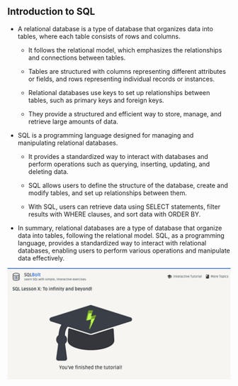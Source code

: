 ## Introduction to SQL

- A relational database is a type of database that organizes data into tables, where each table consists of rows and columns.

    - It follows the relational model, which emphasizes the relationships and connections between tables.

    - Tables are structured with columns representing different attributes or fields, and rows representing individual records or instances.

    - Relational databases use keys to set up relationships between tables, such as primary keys and foreign keys.

    - They provide a structured and efficient way to store, manage, and retrieve large amounts of data.

- SQL is a programming language designed for managing and manipulating relational databases.

    - It provides a standardized way to interact with databases and perform operations such as querying, inserting, updating, and deleting data.

    - SQL allows users to define the structure of the database, create and modify tables, and set up relationships between them.

    - With SQL, users can retrieve data using SELECT statements, filter results with WHERE clauses, and sort data with ORDER BY.

- In summary, relational databases are a type of database that organize data into tables, following the relational model. SQL, as a programming language, provides a standardized way to interact with relational databases, enabling users to perform various operations and manipulate data effectively.

![Completion](./SQL%20Completion.png)
